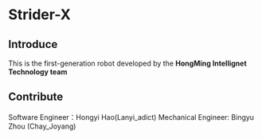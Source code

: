 # Strider-X
## Introduce
This is the first-generation robot developed by the <b> HongMing Intellignet Technology team </b>

## Contribute
Software Engineer：Hongyi Hao(Lanyi_adict)
Mechanical Engineer: Bingyu Zhou (Chay_Joyang)
